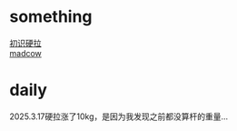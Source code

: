 # something
[初识硬拉](https://zhuanlan.zhihu.com/p/389072375)  
[madcow](https://zhuanlan.zhihu.com/p/443416121)
# daily
2025.3.17硬拉涨了10kg，是因为我发现之前都没算杆的重量...
